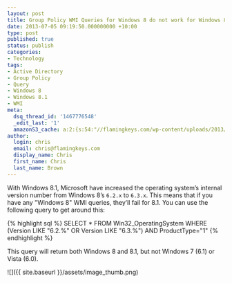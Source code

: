 ```yaml
---
layout: post
title: Group Policy WMI Queries for Windows 8 do not work for Windows 8.1
date: 2013-07-05 09:19:50.000000000 +10:00
type: post
published: true
status: publish
categories:
- Technology
tags:
- Active Directory
- Group Policy
- Query
- Windows 8
- Windows 8.1
- WMI
meta:
  dsq_thread_id: '1467776548'
  _edit_last: '1'
  amazonS3_cache: a:2:{s:54:"//flamingkeys.com/wp-content/uploads/2013/07/image.png";i:392;s:60:"//flamingkeys.com/wp-content/uploads/2013/07/image_thumb.png";i:393;}
author:
  login: chris
  email: chris@flamingkeys.com
  display_name: Chris
  first_name: Chris
  last_name: Brown
---
```

With Windows 8.1, Microsoft have increased the operating system’s internal version number from Windows 8’s `6.2.x` to `6.3.x`. This means that if you have any "Windows 8" WMI queries, they’ll fail for 8.1. You can use the following query to get around this:

{% highlight sql %}
SELECT * FROM Win32_OperatingSystem WHERE (Version LIKE "6.2.%" OR Version LIKE "6.3.%") AND ProductType="1"
{% endhighlight %}

This query will return both Windows 8 and 8.1, but not Windows 7 (6.1) or Vista (6.0).

![]({{ site.baseurl }}/assets/image_thumb.png)
